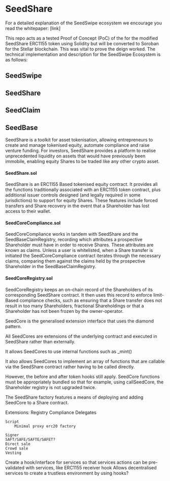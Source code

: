 # SeedShare

For a detailed explanation of the SeedSwipe ecosystem we encourage you read the whitepaper: [link]

This repo acts as a tested Proof of Concept (PoC) of the for the modified SeedShare ERC1155 token using Solidity but will be converted to Soroban for the Stellar blockchain. This was vital to prove the deign worked. The technical implementation and description for the SeedSwipe Ecosystem is as follows:

## SeedSwipe

## SeedShare

## SeedClaim

## SeedBase


SeedShare is a toolkit for asset tokenisation, allowing entrepreneurs to create and manage tokenised equity, automate compliance and raise venture funding. For investors, SeedShare provides a platform to realise unprecedented liquidity on assets that would have previously been immobile, enabling equity Shares to be traded like any other crypto asset.

#### SeedShare.sol

SeedShare is an ERC1155 Based tokenised equity contract. It provides all the functions traditionally associated with an ERC1155 token contract, plus additional issuer controls designed (and legally required in some jurisdictions) to support for equity Shares. These features include forced transfers and Share recovery in the event that a Shareholder has lost access to their wallet.

#### SeedCoreCompliance.sol

SeedCoreCompliance works in tandem with SeedShare and the SeedBaseClaimRegistry, recording which attributes a prospective Shareholder must have in order to receive Shares. These attributes are known as claims. Unless a user is whitelisted, when a Share transfer is initiated the SeedCoreCompliance contract iterates through the necessary claims, comparing them against the claims held by the prospective Shareholder in the SeedBaseClaimRegistry. 

#### SeedCoreRegistry.sol

SeedCoreRegistry keeps an on-chain record of the Shareholders of its corresponding SeedShare contract. It then uses this record to enforce limit-Based compliance checks, such as ensuring that a Share transfer does not result in too many Shareholders, fractional Shareholdings or  that a Shareholder has not been frozen by the owner-operator.



SeedCore is the generalised extension interface that uses the diamond pattern.

All SeedCores are extensions of the underlying contract and executed in SeedShare rather than externally.

It allows SeedCores to use internal functions such as _mint()

It also allows SeedCores to implement an array of functions that are callable via the SeedShare contract rather having to be called directly.

However, the before and after token hooks still apply. SeedCore functions must be appropriately bundled so that for example, using callSeedCore, the Shareholder registry is not upgraded twice.

The SeedShare factory features a means of deploying and adding SeedCore to a Share contract. 

Extensions:
	Registry
	Compliance 
	Delegates
	
	Script
		Minimal proxy erc20 factory

	Signer
	SAFT/SAFE/SAFTE/SAFET?
	Direct sale
	Crowd sale
	Vesting

Create a hook/interface for services so that services actions can be pre-validated with services, like ERC1155 receiver hook
Allows decentralised services to create a trustless environment by using hooks?
